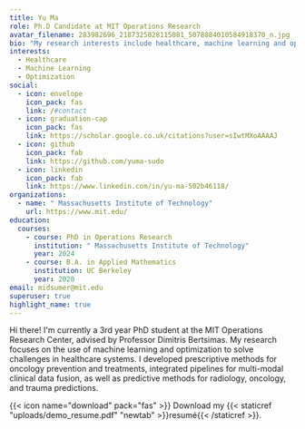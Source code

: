 ```yaml
---
title: Yu Ma
role: Ph.D Candidate at MIT Operations Research
avatar_filename: 283982696_2187325028115081_5078884010584918370_n.jpg
bio: "My research interests include healthcare, machine learning and optimization. "
interests:
  - Healthcare
  - Machine Learning
  - Optimization
social:
  - icon: envelope
    icon_pack: fas
    link: /#contact
  - icon: graduation-cap
    icon_pack: fas
    link: https://scholar.google.co.uk/citations?user=sIwtMXoAAAAJ
  - icon: github
    icon_pack: fab
    link: https://github.com/yuma-sudo
  - icon: linkedin
    icon_pack: fab
    link: https://www.linkedin.com/in/yu-ma-502b46118/
organizations:
  - name: " Massachusetts Institute of Technology"
    url: https://www.mit.edu/
education:
  courses:
    - course: PhD in Operations Research
      institution: " Massachusetts Institute of Technology"
      year: 2024
    - course: B.A. in Applied Mathematics
      institution: UC Berkeley
      year: 2020
email: midsumer@mit.edu
superuser: true
highlight_name: true
---
```

Hi there! I'm currently a 3rd year PhD student at the MIT Operations Research Center, advised by Professor Dimitris Bertsimas. My research focuses on the use of machine learning and optimization to solve challenges in healthcare systems. I developed prescriptive methods for oncology prevention and treatments, integrated pipelines for multi-modal clinical data fusion, as well as predictive methods for radiology, oncology, and trauma predictions.

{{< icon name="download" pack="fas" >}} Download my {{< staticref "uploads/demo_resume.pdf" "newtab" >}}resumé{{< /staticref >}}.